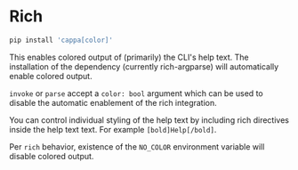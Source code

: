 # Rich

```bash
pip install 'cappa[color]'
```

This enables colored output of (primarily) the CLI's help text. The installation
of the dependency (currently rich-argparse) will automatically enable colored
output.

`invoke` or `parse` accept a `color: bool` argument which can be used to disable
the automatic enablement of the rich integration.

You can control individual styling of the help text by including rich directives
inside the help text text. For example `[bold]Help[/bold]`.

Per `rich` behavior, existence of the `NO_COLOR` environment variable will
disable colored output.
